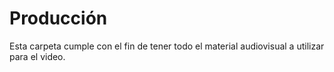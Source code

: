 # Producción
Esta carpeta cumple con el fin de tener todo el material audiovisual a utilizar para el video.
